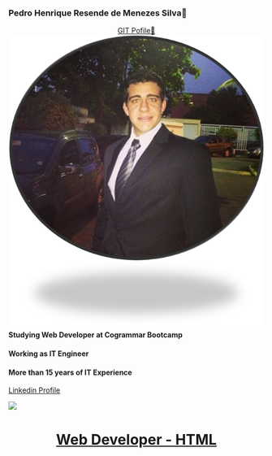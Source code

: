 ### Pedro Henrique Resende de Menezes Silva👋
<p align="center">
  <a href="https://github.com/Jhonblack89">GIT Pofile🚀</a>
  <img src="Picture1.png" align="right" size="small" > 
</p>

  #### Studying Web Developer at Cogrammar Bootcamp
  #### Working as IT Engineer
  #### More than 15 years of IT Experience
  <a href="https://www.linkedin.com/in/pedro-henrique-silva-6b1a2a49">Linkedin Profile
  
<img src="01.jpg">
<h1 align="center">Web Developer - HTML</h1>
<!--
**Jhonblack89/Jhonblack89** is a ✨ _special_ ✨ repository because its `README.md` (this file) appears on your GitHub profile.

Here are some ideas to get you started:

- 🔭 I’m currently working on ...
- 🌱 I’m currently learning ...
- 👯 I’m looking to collaborate on ...
- 🤔 I’m looking for help with ...
- 💬 Ask me about ...
- 📫 How to reach me: ...
- 😄 Pronouns: ...
- ⚡ Fun fact: ...
-->
